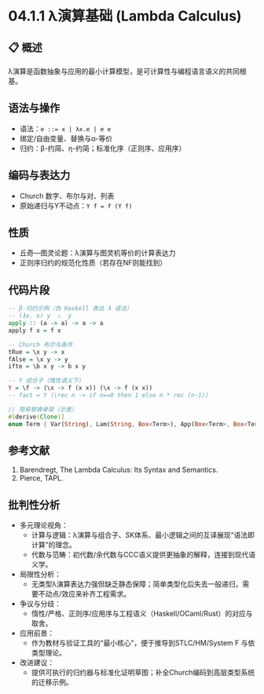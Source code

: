 # 04.1.1 λ演算基础 (Lambda Calculus)

## 📋 概述

λ演算是函数抽象与应用的最小计算模型，是可计算性与编程语言语义的共同根基。

## 语法与操作

- 语法：`e ::= x | λx.e | e e`
- 绑定/自由变量、替换与α-等价
- 归约：β-约简、η-约简；标准化序（正则序、应用序）

## 编码与表达力

- Church 数字、布尔与对、列表
- 原始递归与Y不动点：`Y f = f (Y f)`

## 性质

- 丘奇—图灵论题：λ演算与图灵机等价的计算表达力
- 正则序归约的规范化性质（若存在NF则能找到）

## 代码片段

```haskell
-- β-归约示例（伪 Haskell 表达 λ 语法）
-- (λx. x) y  ⇓  y
apply :: (a -> a) -> a -> a
apply f x = f x

-- Church 布尔与条件
tRue = \x y -> x
fAlse = \x y -> y
ifte = \b x y -> b x y
```

```haskell
-- Y 组合子（惰性语义下）
Y = \f -> (\x -> f (x x)) (\x -> f (x x))
-- fact = Y (\rec n -> if n==0 then 1 else n * rec (n-1))
```

```rust
// 简易替换骨架（示意）
#[derive(Clone)]
enum Term { Var(String), Lam(String, Box<Term>), App(Box<Term>, Box<Term>) }
```

## 参考文献

1. Barendregt, The Lambda Calculus: Its Syntax and Semantics.
2. Pierce, TAPL.

## 批判性分析

- 多元理论视角：
  - 计算与逻辑：λ演算与组合子、SK体系、最小逻辑之间的互译展现“语法即计算”的理念。
  - 代数与范畴：初代数/余代数与CCC语义提供更抽象的解释，连接到现代语义学。
- 局限性分析：
  - 无类型λ演算表达力强但缺乏静态保障；简单类型化后失去一般递归，需要不动点/效应来补齐工程需求。
- 争议与分歧：
  - 惰性/严格、正则序/应用序与工程语义（Haskell/OCaml/Rust）的对应与取舍。
- 应用前景：
  - 作为教材与验证工具的“最小核心”，便于推导到STLC/HM/System F 与依类型理论。
- 改进建议：
  - 提供可执行的归约器与标准化证明草图；补全Church编码到高层类型系统的迁移示例。
